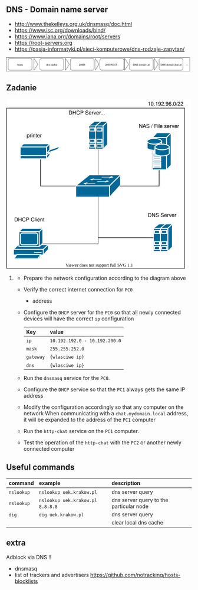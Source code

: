 ## DNS - Domain name server

  * http://www.thekelleys.org.uk/dnsmasq/doc.html
  * https://www.isc.org/downloads/bind/
  * https://www.iana.org/domains/root/servers
  * https://root-servers.org
  * https://pasja-informatyki.pl/sieci-komputerowe/dns-rodzaje-zapytan/
  
  ![dns query](dns-query.svg)

## Zadanie

![zadanie 9](dns.svg)

1.
   *  Prepare the network configuration according to the diagram above
   * Verify the correct internet connection for ``PC0``
      * address
   * Configure the ``DHCP`` server for the ``PC0`` so that all newly connected devices will have the correct ``ip`` configuration 
  

      | Key    |  value   |
      | ------------- |:-------------|  
      |   ``ip``   |   ``10.192.192.0 - 10.192.200.0``  |
      |   ``mask`` |   ``255.255.252.0``                |
      |   ``gateway`` |     ``{wlasciwe ip}``              |
      |   ``dns``  |  ``{wlasciwe ip}``                 |
     
   * Run the `dnsmasq` service for the `PC0`.
   * Configure the `DHCP` service so that the `PC1` always gets the same IP address
   * Modify the configuration accordingly so that any computer on the network 
   When communicating with a ``chat.mydomain.local`` address, it will be expanded to the address of the ``PC1`` computer
   * Run the `http-chat` service on the `PC1` computer.
   * Test the operation of the `http-chat` with the `PC2` or another newly connected computer
 
   

##  Useful commands

| command    |  example   | description  |
| ------------- |:-------------| :---------------| 
|   ``nslookup``    | ``nslookup uek.krakow.pl`` | dns server query |
|   ``nslookup``    | ``nslookup uek.krakow.pl 8.8.8.8`` | dns server query to the particular node |
|   ``dig``         | ``dig uek.krakow.pl``      | dns server query |
|                   |                            | clear local dns cache |   

## extra

Adblock via DNS !!
   * dnsmasq
   * list of trackers and advertisers https://github.com/notracking/hosts-blocklists

